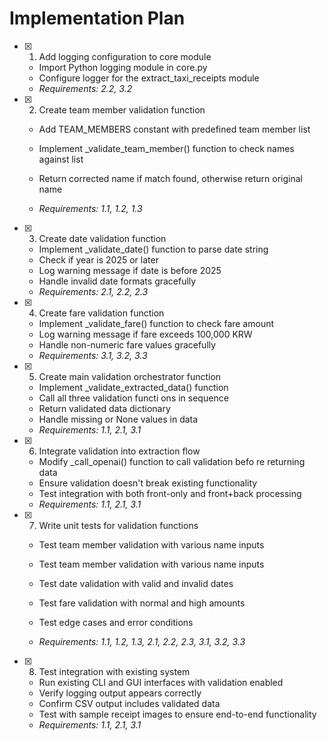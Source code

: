 # Implementation Plan

- [x] 1. Add logging configuration to core module

  - Import Python logging module in core.py
  - Configure logger for the extract_taxi_receipts module
  - _Requirements: 2.2, 3.2_

- [x] 2. Create team member validation function

  - Add TEAM_MEMBERS constant with predefined team member list
  - Implement _validate_team_member() function to check names against list

  - Return corrected name if match found, otherwise return original name
  - _Requirements: 1.1, 1.2, 1.3_

- [x] 3. Create date validation function

  - Implement _validate_date() function to parse date string
  - Check if year is 2025 or later
  - Log warning message if date is before 2025
  - Handle invalid date formats gracefully
  - _Requirements: 2.1, 2.2, 2.3_

- [x] 4. Create fare validation function

  - Implement _validate_fare() function to check fare amount
  - Log warning message if fare exceeds 100,000 KRW
  - Handle non-numeric fare values gracefully
  - _Requirements: 3.1, 3.2, 3.3_

- [x] 5. Create main validation orchestrator function

  - Implement _validate_extracted_data() function
  - Call all three validation functi
ons in sequence
  - Return validated data dictionary
  - Handle missing or None values in data
  - _Requirements: 1.1, 2.1, 3.1_

- [x] 6. Integrate validation into extraction flow

  - Modify _call_openai() function to call validation befo
re returning data
  - Ensure validation doesn't break existing functionality
  - Test integration with both front-only and front+back processing
  - _Requirements: 1.1, 2.1, 3.1_

- [x] 7. Write unit tests for validation functions

  - Test team member validation with various name inputs

  - Test team member validation with various name inputs
  - Test date validation with valid and invalid dates
  - Test fare validation with normal and high amounts
  - Test edge cases and error conditions
  - _Requirements: 1.1, 1.2, 1.3, 2.1, 2.2, 2.3, 3.1, 3.2, 3.3_

- [x] 8. Test integration with existing system


  - Run existing CLI and GUI interfaces with validation enabled
  - Verify logging output appears correctly
  - Confirm CSV output includes validated data
  - Test with sample receipt images to ensure end-to-end functionality
  - _Requirements: 1.1, 2.1, 3.1_
